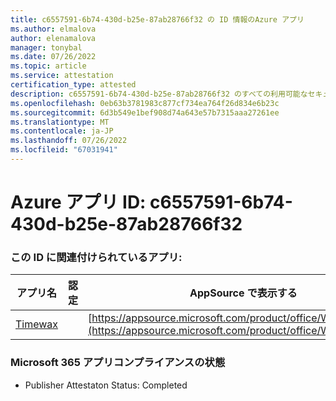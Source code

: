 ```yaml
---
title: c6557591-6b74-430d-b25e-87ab28766f32 の ID 情報のAzure アプリ
ms.author: elmalova
author: elenamalova
manager: tonybal
ms.date: 07/26/2022
ms.topic: article
ms.service: attestation
certification_type: attested
description: c6557591-6b74-430d-b25e-87ab28766f32 のすべての利用可能なセキュリティとコンプライアンス情報。
ms.openlocfilehash: 0eb63b3781983c877cf734ea764f26d834e6b23c
ms.sourcegitcommit: 6d3b549e1bef908d74a643e57b7315aaa27261ee
ms.translationtype: MT
ms.contentlocale: ja-JP
ms.lasthandoff: 07/26/2022
ms.locfileid: "67031941"
---
```

# <a name="azure-app-id-c6557591-6b74-430d-b25e-87ab28766f32"></a>Azure アプリ ID: c6557591-6b74-430d-b25e-87ab28766f32


### <a name="apps-associated-with-this-id"></a>この ID に関連付けられているアプリ:
| **アプリ名** | **認定** | **AppSource で表示する** |
|--------------|---------------|-----------------------|
| [Timewax](../forward/WA200004428.md) |  | [https://appsource.microsoft.com/product/office/WA200004428](https://appsource.microsoft.com/product/office/WA200004428) |

### <a name="microsoft-365-app-compliance-status"></a>Microsoft 365 アプリコンプライアンスの状態
- Publisher Attestaton Status: Completed
